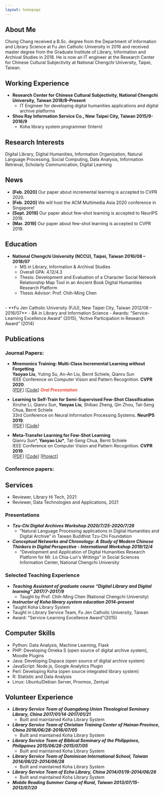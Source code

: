 ```yaml
---
layout: homepage
---
```


## About Me

Chung Chang received a B.Sc. degree from the Department of Information and Library Science at Fu Jen Catholic University in 2016 and received master degree from the Graduate Institute of Library, Information and Archival Studies in 2018. He is now an IT engineer at the Research Center for Chinese Cultural Subjectivity at National Chengchi University, Taipei, Taiwan.

## Working Experience
- **Research Center for Chinese Cultural Subjectivity, National Chengchi University, Taiwan 2018/8–Present**
  - IT Engineer for developing digital humanities applications and digital archive platforms
- **Shou Ray Information Service Co., New Taipei City, Taiwan   2015/9-2016/9**
  - Koha library system programmer (Intern)


## Research Interests

Digital Library, Digital Humanities, Information Organization, Natural Language Processing, Social Computing, Data Analysis, Information Retrieval, Scholarly Communication, Digital Learning

## News

- **[Feb. 2020]** Our paper about incremental learning is accepted to CVPR 2020.
- **[Feb. 2020]** We will host the ACM Multimedia Asia 2020 conference in Singapore!
- **[Sept. 2019]** Our paper about few-shot learning is accepted to NeurIPS 2019.
- **[Mar. 2019]** Our paper about few-shot learning is accepted to CVPR 2019.

## Education
- **National Chengchi University (NCCU), Taipei, Taiwan	  2016/08 – 2018/07**
  - MS in Library, Information & Archival Studies
  - Overall GPA: 4.12/4.3 
  - Thesis: Development and Evaluation of a Character Social Network Relationship Map Tool in an Ancient Book Digital Humanities Research Platform
  - Thesis Advisor: Prof. Chih-Ming Chen
<br>
- **Fu Jen Catholic University (FJU), New Taipei City, Taiwan 	2012/08 – 2016/07**
  - BA in Library and Information Science
  - Awards: “Service-Learning Excellence Award” (2015), “Active Participation in Research Award” (2014)

## Publications
### **Journal Papers:**
- **Mnemonics Training: Multi-Class Incremental Learning without Forgetting**
  <br>
  **Yaoyao Liu**, Yuting Su, An-An Liu, Bernt Schiele, Qianru Sun
  <br>
  IEEE Conference on Computer Vision and Pattern Recognition. **CVPR 2020**.
  <br>
  [[PDF](https://arxiv.org/pdf/2002.10211.pdf)] [[Code](https://github.com/yaoyao-liu/mnemonics)] <strong><i style="color:#e74d3c">Oral Presentation</i></strong>

- **Learning to Self-Train for Semi-Supervised Few-Shot Classification**
  <br>
  Xinzhe Li, Qianru Sun, **Yaoyao Liu**, Shibao Zheng, Qin Zhou, Tat-Seng Chua, Bernt Schiele
  <br>
  33rd Conference on Neural Information Processing Systems. **NeurIPS 2019**.
  <br>
  [[PDF](http://papers.nips.cc/paper/9216-learning-to-self-train-for-semi-supervised-few-shot-classification.pdf)] [[Code](https://github.com/xinzheli1217/learning-to-self-train)]

- **Meta-Transfer Learning for Few-Shot Learning**
  <br>
  Qianru Sun\*, **Yaoyao Liu\***, Tat-Seng Chua, Bernt Schiele
  <br>
  IEEE Conference on Computer Vision and Pattern Recognition. **CVPR 2019**.
  <br>
  [[PDF](http://openaccess.thecvf.com/content_CVPR_2019/papers/Sun_Meta-Transfer_Learning_for_Few-Shot_Learning_CVPR_2019_paper.pdf)] [[Code](https://github.com/yaoyao-liu/meta-transfer-learning)] [[Project](https://mtl.yyliu.net/)]
### Conference papers:

## Services
- Reviewer, Library Hi Tech, 2021
- Reviewer, Data Technologies and Applications,  2021

### Presentations
- ***Tzu-Chi Digital Archives Workshop	2020/7/25-2020/7/26***
  - “Natural Language Processing applications in Digital Humanities and Digital Archive” in Taiwan Buddhist Tzu-Chi Foundation
- ***Conceptual Networks and Chronology: A Study of Modern Chinese Thinkers in Digital Perspective - International Workshop	2019/12/4***
  - “Development and Application of Digital Humanities Research Platform for Mr. Lo Chia-Lun's Writings" in Social Sciences Information Center, National Chengchi University
### Selected Teaching Experience

- ***Teaching Assistant of graduate course “Digital Library and Digital learning”	2017/7-2017/9***
  - Taught by Prof. Chih-Ming Chen (National Chengchi University)
-  ***Instructor of Koha library system education	2014-present***
  - Taught Koha Library System
  - Taught in Library Service Team, Fu Jen Catholic University, Taiwan
  - Award: "Service-Learning Excellence Award"(2015)

## Computer Skills
- Python: Data Analysis, Machine Learning, Flask
- PHP: Developing Omeka S (open source of digital archive system), Moodle Plugins
- Java: Developing Dspace (open source of digital archive system)
- JavaScript: Node.js, Google Analytics Plugin
- Perl: Developing Koha (open source integrated library system)
- R: Statistic and Data Analysis
- Linux: Ubuntu/Debian Server, Proxmox, Zentyal

## Volunteer Experience
- ***Library Service Team of Guangdong Union Theological Seminary Library, China	2017/01/14-2017/01/21***
  - Built and maintained Koha Library System
- ***Library Service Team of Christian Training Center of Hainan Province, China	2016/06/28-2016/07/05***
  - Built and maintained Koha Library System
- ***Library Service Team of Biblical Seminary of the Philippines, Philippines	2015/06/28-2015/07/05***
  - Built and maintained Koha Library System
- ***Library Service Team of Dominican International School, Taiwan	2014/06/22-2014/06/28***
  - Built and maintained Koha Library System
- ***Library Service Team of Echo Library, China	2014/01/19-2014/06/26***
  - Built and maintained Koha Library System
- ***Mobile Reading  Summer Camp of Rural, Taiwan	2013/07/15-2013/07/20***
